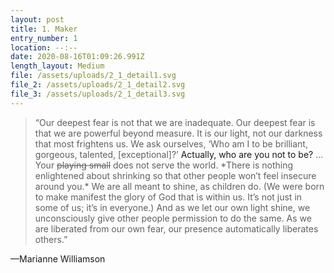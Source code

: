 ```yaml
---
layout: post
title: 1. Maker
entry_number: 1
location: --:--
date: 2020-08-16T01:09:26.991Z
length_layout: Medium
file: /assets/uploads/2_1_detail1.svg
file_2: /assets/uploads/2_1_detail2.svg
file_3: /assets/uploads/2_1_detail3.svg
---
```

<blockquote>“Our deepest fear is not that we are inadequate. <span class="blackletter">Our deepest fear</span> is that we are powerful beyond measure. It is our light, not our darkness that most frightens us. We ask ourselves, ‘Who am I to be brilliant, gorgeous, talented, [exceptional]?’ <a>Actually, who are you not to be?</a> ... Your <strike>playing small</strike> does not serve the world. *There is nothing enlightened about shrinking so that other people won’t feel insecure around you.* <span class="sans">We are all meant to shine, as children do. (We were born to make manifest the glory of God that is within us. It’s not just in some of us; it’s in everyone.) And as we let our own light shine, we unconsciously give other people permission to do the same.</span> As we are liberated from our own fear, <span class="blackletter">our presence automatically liberates others.</span>”</blockquote>



—Marianne Williamson 